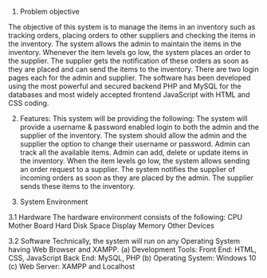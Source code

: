 1. Problem objective 

The objective of this system is to manage the items in an inventory such as tracking orders, placing orders to other suppliers and checking the items in the inventory. 
The system allows the admin to maintain the items in the inventory. 
Whenever the item levels go low, the system places an order to the supplier. 
The supplier gets the notification of these orders as soon as they are placed and can send the items to the inventory. 
There are two login pages each for the admin and supplier. 
The software has been developed using the most powerful and secured backend PHP and MySQL for the databases and most widely accepted frontend JavaScript with HTML and CSS coding.


2. Features:
This system will be providing the following:
The system will provide a username & password enabled login to both the admin and the supplier of the inventory. 
The system should allow the admin and the supplier the option to change their username or password.
Admin can track all the available items. Admin can add, delete or update items in the inventory.
When the item levels go low, the system allows sending an order request to a supplier. 
The system notifies the supplier of incoming orders as soon as they are placed by the admin. The supplier sends these items to the inventory.


3. System Environment

3.1 Hardware
The hardware environment consists of the following:
CPU
Mother Board
Hard Disk Space
Display
Memory
Other Devices

3.2 Software
Technically, the system will run on any Operating System having Web Browser and XAMPP.
(a) Development Tools:
Front End: HTML, CSS, JavaScript
Back End: MySQL, PHP
(b) Operating System: Windows 10
(c) Web Server: XAMPP and Localhost
